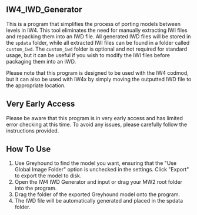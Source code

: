 ## IW4_IWD_Generator
This is a program that simplifies the process of porting models between levels in IW4. This tool eliminates the need for manually extracting IWI files and repacking them into an IWD file. All generated IWD files will be stored in the ```spdata``` folder, while all extracted IWI files can be found in a folder called ```custom_iwd```. The ```custom_iwd``` folder is optional and not required for standard usage, but it can be useful if you wish to modify the IWI files before packaging them into an IWD.

Please note that this program is designed to be used with the IW4 codmod, but it can also be used with IW4x by simply moving the outputted IWD file to the appropriate location.

## Very Early Access
Please be aware that this program is in very early access and has limited error checking at this time. To avoid any issues, please carefully follow the instructions provided.

## How To Use
  1. Use Greyhound to find the model you want, ensuring that the "Use Global Image Folder" option is unchecked in the settings. Click "Export" to export the model to disk.
  2. Open the IW4 IWD Generator and input or drag your MW2 root folder into the program.
  3. Drag the folder of the exported Greyhound model onto the program.
  4. The IWD file will be automatically generated and placed in the spdata folder.
